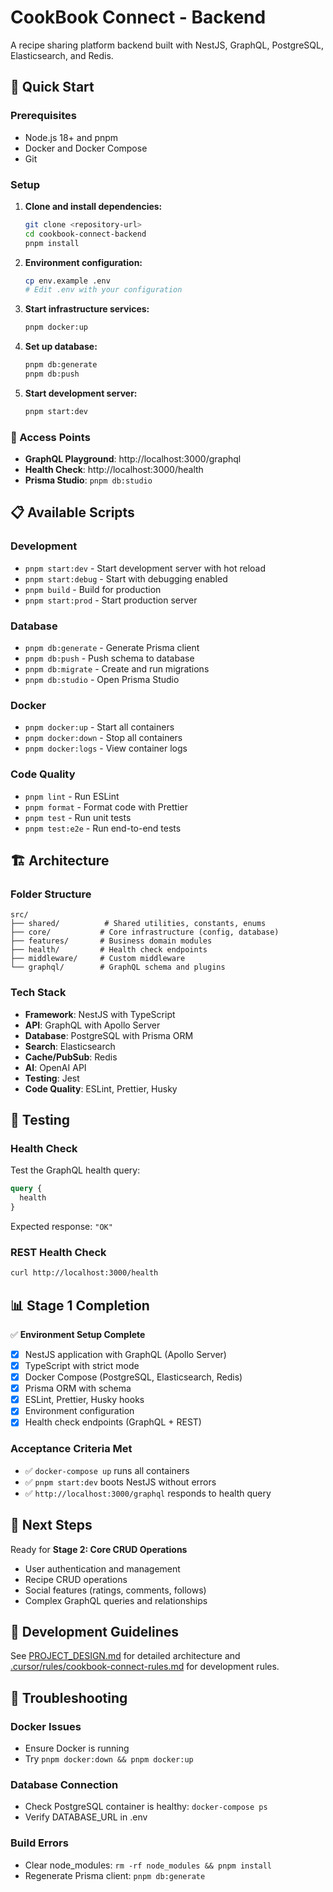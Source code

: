 # CookBook Connect - Backend

A recipe sharing platform backend built with NestJS, GraphQL, PostgreSQL, Elasticsearch, and Redis.

## 🚀 Quick Start

### Prerequisites

- Node.js 18+ and pnpm
- Docker and Docker Compose
- Git

### Setup

1. **Clone and install dependencies:**

   ```bash
   git clone <repository-url>
   cd cookbook-connect-backend
   pnpm install
   ```

2. **Environment configuration:**

   ```bash
   cp env.example .env
   # Edit .env with your configuration
   ```

3. **Start infrastructure services:**

   ```bash
   pnpm docker:up
   ```

4. **Set up database:**

   ```bash
   pnpm db:generate
   pnpm db:push
   ```

5. **Start development server:**
   ```bash
   pnpm start:dev
   ```

### 🔗 Access Points

- **GraphQL Playground**: http://localhost:3000/graphql
- **Health Check**: http://localhost:3000/health
- **Prisma Studio**: `pnpm db:studio`

## 📋 Available Scripts

### Development

- `pnpm start:dev` - Start development server with hot reload
- `pnpm start:debug` - Start with debugging enabled
- `pnpm build` - Build for production
- `pnpm start:prod` - Start production server

### Database

- `pnpm db:generate` - Generate Prisma client
- `pnpm db:push` - Push schema to database
- `pnpm db:migrate` - Create and run migrations
- `pnpm db:studio` - Open Prisma Studio

### Docker

- `pnpm docker:up` - Start all containers
- `pnpm docker:down` - Stop all containers
- `pnpm docker:logs` - View container logs

### Code Quality

- `pnpm lint` - Run ESLint
- `pnpm format` - Format code with Prettier
- `pnpm test` - Run unit tests
- `pnpm test:e2e` - Run end-to-end tests

## 🏗️ Architecture

### Folder Structure

```
src/
├── shared/          # Shared utilities, constants, enums
├── core/           # Core infrastructure (config, database)
├── features/       # Business domain modules
├── health/         # Health check endpoints
├── middleware/     # Custom middleware
└── graphql/        # GraphQL schema and plugins
```

### Tech Stack

- **Framework**: NestJS with TypeScript
- **API**: GraphQL with Apollo Server
- **Database**: PostgreSQL with Prisma ORM
- **Search**: Elasticsearch
- **Cache/PubSub**: Redis
- **AI**: OpenAI API
- **Testing**: Jest
- **Code Quality**: ESLint, Prettier, Husky

## 🧪 Testing

### Health Check

Test the GraphQL health query:

```graphql
query {
  health
}
```

Expected response: `"OK"`

### REST Health Check

```bash
curl http://localhost:3000/health
```

## 📊 Stage 1 Completion

✅ **Environment Setup Complete**

- [x] NestJS application with GraphQL (Apollo Server)
- [x] TypeScript with strict mode
- [x] Docker Compose (PostgreSQL, Elasticsearch, Redis)
- [x] Prisma ORM with schema
- [x] ESLint, Prettier, Husky hooks
- [x] Environment configuration
- [x] Health check endpoints (GraphQL + REST)

### Acceptance Criteria Met

- ✅ `docker-compose up` runs all containers
- ✅ `pnpm start:dev` boots NestJS without errors
- ✅ `http://localhost:3000/graphql` responds to health query

## 🔄 Next Steps

Ready for **Stage 2: Core CRUD Operations**

- User authentication and management
- Recipe CRUD operations
- Social features (ratings, comments, follows)
- Complex GraphQL queries and relationships

## 📝 Development Guidelines

See [PROJECT_DESIGN.md](./PROJECT_DESIGN.md) for detailed architecture and [.cursor/rules/cookbook-connect-rules.md](./.cursor/rules/cookbook-connect-rules.md) for development rules.

## 🐛 Troubleshooting

### Docker Issues

- Ensure Docker is running
- Try `pnpm docker:down && pnpm docker:up`

### Database Connection

- Check PostgreSQL container is healthy: `docker-compose ps`
- Verify DATABASE_URL in .env

### Build Errors

- Clear node_modules: `rm -rf node_modules && pnpm install`
- Regenerate Prisma client: `pnpm db:generate`
